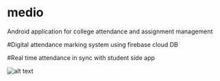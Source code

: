# medio
Android application for college attendance and assignment management

#Digital attendance marking system using firebase cloud DB

#Real time attendance in sync with student side app

![alt text](https://github.com/theHarshit1/medio/blob/master/dbsample1.JPG)
